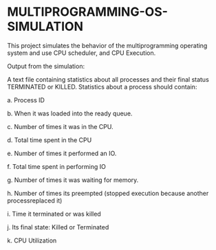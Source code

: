 # MULTIPROGRAMMING-OS-SIMULATION
This project simulates the behavior of the multiprogramming operating system and use
CPU scheduler, and CPU Execution.



Output from the simulation:

A text file containing statistics about all processes and their final status TERMINATED
or KILLED. Statistics about a process should contain:

a. Process ID

b. When it was loaded into the ready queue.

c. Number of times it was in the CPU.

d. Total time spent in the CPU

e. Number of times it performed an IO.

f. Total time spent in performing IO

g. Number of times it was waiting for memory.

h. Number of times its preempted (stopped execution because another processreplaced it)

i. Time it terminated or was killed

j. Its final state: Killed or Terminated

k. CPU Utilization
